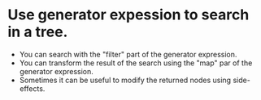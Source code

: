 # Use generator expession to search in a tree.

- You can search with the "filter" part of the generator expression.
- You can transform the result of the search using the "map" par of the generator expression.
- Sometimes it can be useful to modify the returned nodes using side-effects.
